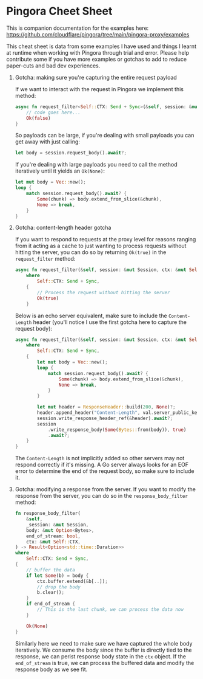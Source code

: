 # Pingora Cheet Sheet

This is companion documentation for the examples here: https://github.com/cloudflare/pingora/tree/main/pingora-proxy/examples

This cheat sheet is data from some examples I have used and things I learnt at runtime when working with Pingora through trial and error.
Please help contribute some if you have more examples or gotchas to add to reduce paper-cuts and bad dev experiences.

1. Gotcha: making sure you're capturing the entire request payload

    If we want to interact with the request in Pingora we implement this method:

    ```rust
    async fn request_filter<Self::CTX: Send + Sync>(&self, session: &mut Session, ctx: &mut Self::CTX) -> Result<bool>{
        // code goes here...
        Ok(false)
    }
    ```

    So payloads can be large, if you're dealing with small payloads you can get away with just calling:

    ```rust
    let body = session.request_body().await?;
    ```

    If you're dealing with large payloads you need to call the method iteratively until it yields an `Ok(None)`:

    ```rust
    let mut body = Vec::new();
    loop {
        match session.request_body().await? {
            Some(chunk) => body.extend_from_slice(&chunk),
            None => break,
        }
    }
    ```

2. Gotcha: content-length header gotcha

    If you want to respond to requests at the proxy level for reasons ranging from it acting as a cache to just wanting to process requests without hitting the server, you can do so by returning `Ok(true)` in the `request_filter` method:

    ```rust
    async fn request_filter(&self, session: &mut Session, ctx: &mut Self::CTX) -> Result<bool>
        where
            Self::CTX: Send + Sync,
        {
            // Process the request without hitting the server
            Ok(true)
        }
    ```

    Below is an echo server equivalent, make sure to include the `Content-Length` header (you'll notice I use the first gotcha here to capture the request body):

    ```rust
    async fn request_filter(&self, session: &mut Session, ctx: &mut Self::CTX) -> Result<bool>
        where
            Self::CTX: Send + Sync,
        {
            let mut body = Vec::new();
            loop {
                match session.request_body().await? {
                    Some(chunk) => body.extend_from_slice(&chunk),
                    None => break,
                }
            }
    
            let mut header = ResponseHeader::build(200, None)?;
            header.append_header("Content-Length", val.server_public_key.len().to_string())?;
            session.write_response_header_ref(&header).await?;
            session
                .write_response_body(Some(Bytes::from(body)), true)
                .await?;
        }
    }
    ```

    The `Content-Length` is not implicitly added so other servers may not respond correctly if it's missing. A Go server always looks for an EOF error to determine the end of the request body, so make sure to include it.

3. Gotcha: modifying a response from the server.
    If you want to modify the response from the server, you can do so in the `response_body_filter` method:

    ```rust
    fn response_body_filter(
        &self,
        _session: &mut Session,
        body: &mut Option<Bytes>,
        end_of_stream: bool,
        ctx: &mut Self::CTX,
    ) -> Result<Option<std::time::Duration>>
    where
        Self::CTX: Send + Sync,
    {
        // buffer the data
        if let Some(b) = body {
            ctx.buffer.extend(&b[..]);
            // drop the body
            b.clear();
        }
        if end_of_stream {
            // This is the last chunk, we can process the data now
        }

        Ok(None)
    }
    ```

    Similarly here we need to make sure we have captured the whole body iteratively. We consume the body since the buffer is directly tied to the response, we can perist response body state in the `ctx` object.
    If the `end_of_stream` is true, we can process the buffered data and modify the response body as we see fit.

